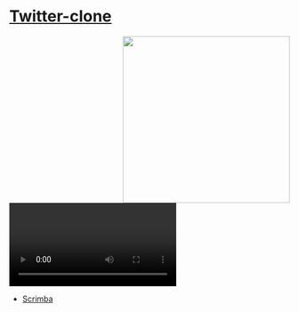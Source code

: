 # [Twitter-clone](https://frontendella.github.io/twitter-clone/)

[<img width="300" align="right" src="https://user-images.githubusercontent.com/82247833/206889965-7472c87b-194a-41bd-b279-71214e30771e.png"/>](https://frontendella.github.io/twitter-clone/)




<video align="left" src="https://user-images.githubusercontent.com/82247833/206889961-529ce6ad-cc7e-4788-8863-3d353ee834c1.mp4"></video>

- [Scrimba](https://scrimba.com/allcourses)
